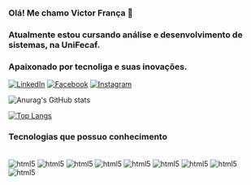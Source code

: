 ### Olá! Me chamo Victor França 👋   
### Atualmente estou cursando análise e desenvolvimento de sistemas, na UniFecaf.
### Apaixonado por tecnoliga e suas inovações.

[![LinkedIn](https://img.shields.io/badge/LinkedIn-0077B5?style=for-the-badge&logo=linkedin&logoColor=white)](https://www.linkedin.com/in/victor-fran%C3%A7a-233632185/)
[![Facebook](https://img.shields.io/badge/Facebook-1877F2?style=for-the-badge&logo=facebook&logoColor=white)](https://www.facebook.com/vvictorfr)
[![Instagram](https://img.shields.io/badge/Instagram-E4405F?style=for-the-badge&logo=instagram&logoColor=white)](https://www.instagram.com/franca_victorr/)

![Anurag's GitHub stats](https://github-readme-stats.vercel.app/api?username=xVicToR97x&show_icons=true&bg_color=00000000)

[![Top Langs](https://github-readme-stats.vercel.app/api/top-langs/?username=xVicToR97x)](https://github.com/anuraghazra/github-readme-stats)

### Tecnologias que possuo conhecimento

<div style="display: inline_block"></br>
    <img align="center" alt="html5" src="https://img.shields.io/badge/HTML5-E34F26?style=for-the-badge&logo=html5&logoColor=white"  />
    <img align="center" alt="html5" src="https://img.shields.io/badge/CSS-239120?&style=for-the-badge&logo=css3&logoColor=white"  />
    <img align="center" alt="html5" src="https://img.shields.io/badge/Node.js-43853D?style=for-the-badge&logo=node.js&logoColor=white"  />
    <img align="center" alt="html5" src="https://img.shields.io/badge/JavaScript-F7DF1E?style=for-the-badge&logo=javascript&logoColor=black"  />
    <img align="center" alt="html5" src="https://img.shields.io/badge/Java-ED8B00?style=for-the-badge&logo=openjdk&logoColor=white"  />
    <img align="center" alt="html5" src="https://img.shields.io/badge/React-20232A?style=for-the-badge&logo=react&logoColor=61DAFB"  />
    <img align="center" alt="html5" src="https://img.shields.io/badge/React_Native-20232A?style=for-the-badge&logo=react&logoColor=61DAFB"  />
    <img align="center" alt="html5" src="https://img.shields.io/badge/MySQL-00000F?style=for-the-badge&logo=mysql&logoColor=white"  />
    <img align="center" alt="html5" src="https://img.shields.io/badge/PostgreSQL-316192?style=for-the-badge&logo=postgresql&logoColor=white"  />    
</div>
